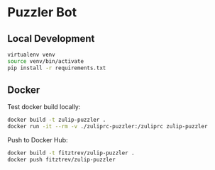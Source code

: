 # Puzzler Bot

## Local Development

```bash
virtualenv venv
source venv/bin/activate
pip install -r requirements.txt
```

## Docker

Test docker build locally:

```bash
docker build -t zulip-puzzler .
docker run -it --rm -v ./zuliprc-puzzler:/zuliprc zulip-puzzler
```

Push to Docker Hub:

```bash
docker build -t fitztrev/zulip-puzzler .
docker push fitztrev/zulip-puzzler
```

